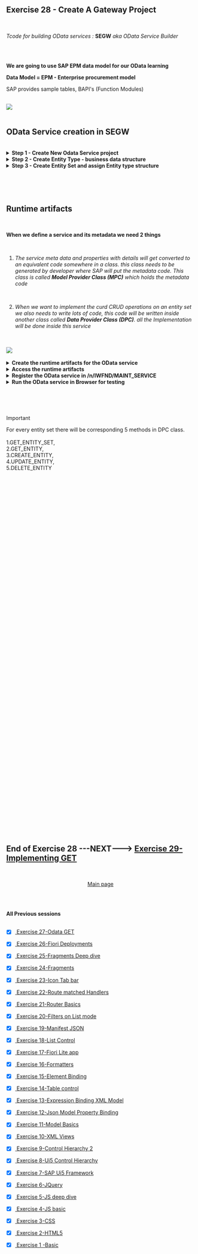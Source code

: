 ## Exercise 28 - Create A Gateway Project

<br>

*Tcode for building OData services :* **SEGW** *aka OData Service Builder*

</br></br>

**We are going to use SAP EPM data model for our OData learning**

**Data Model = EPM - Enterprise procurement model**

SAP provides sample tables, BAPI's (Function Modules)

</br>
<img src="./files/EPM-model.png" >
</br></br>


## OData Service creation in SEGW

</br>


<details>
<summary> <b>Step 1 - Create New Odata Service project</b> </summary>
</br>
<img src="./files/ui5e28-1.png" >
</br>
<img src="./files/ui5e28-2b.png" >
</br>
<img src="./files/ui5e28-3.png" >
</br>
</br>
</br>
</details>


<details>
<summary> <b>Step 2 - Create Entity Type - business data structure</b> </summary>
</br>
<img src="./files/ui5e28-4.png" >
</br>
<img src="./files/ui5e28-5.png" >
</br>
<img src="./files/ui5e28-6.png" >
</br>
<img src="./files/ui5e28-7.png" >
</br>
<img src="./files/ui5e28-8.png" >
</br>
<img src="./files/ui5e28-9.png" >
</br>
<img src="./files/ui5e28-10.png" >
</br>
<img src="./files/ui5e28-11.png" >
</br>
<img src="./files/ui5e28-12.png" >
</br>
<img src="./files/ui5e28-13.png" >
</br>
<img src="./files/ui5e28-14.png" >
</br>
<img src="./files/ui5e28-14a.png" >
</br>
<img src="./files/ui5e28-15.png" >
</br>

</br>
The above markings of the functionalities will allow the consumers to understand what are all the fields 
<br> which are available for which functionality in <b>METADATA</b> section of XML during <b>$metadata</b> execution in URL


</br>
</br>
</details>

<details>
<summary> <b>Step 3 - Create Entity Set and assign Entity type structure </b> </summary>
</br>
<img src="./files/ui5e28-16.png" >
</br>
<img src="./files/ui5e28-17.png" >
</br>
<img src="./files/ui5e28-18.png" >
</br>
<img src="./files/ui5e28-19.png" >
</br>
</br>
</br>
</details>

</br></br></br>


## Runtime artifacts 

</br>

**When we define a service and its metadata we need 2 things**

</br>

1. *The service meta data and properties with details will get converted to an equivalent code somewhere in a class. this class needs to be generated by developer where SAP will put the metadata code. This class is called <b>Model Provider Class (MPC)</b> which holds the metadata code*

</br>

2. *When we want to implement the curd CRUD operations on an entity set we also needs to write lots of code, this code will be written inside another class called <b>Data Provider Class (DPC)</b>. all the Implementation will be done inside this service*

</br>
</br>
<img src="./files/mpc_dpc.png" >
</br>
</br>

<details>
<summary> <b>Create the runtime artifacts for the OData service</b> </summary>
</br>
</br>
<img src="./files/ui5e28-20.png" >
</br>
<img src="./files/ui5e28-21.png" >
</br>
<img src="./files/ui5e28-22.png" >
</br>
</details>

<details>
<summary> <b>Access the runtime artifacts</b> </summary>
</br>
<img src="./files/ui5e28-23.png" >
</br>
<img src="./files/ui5e28-24.png" >
</br>
<img src="./files/ui5e28-25.png" >
</br>
<img src="./files/ui5e28-26.png" >
</br>
<img src="./files/ui5e28-27a.png" >
</br>
<img src="./files/ui5e28-27b.png" >
</br>
<img src="./files/ui5e28-27c.png" >
</br>
</details>

<details>
<summary> <b>Register the OData service in /n/IWFND/MAINT_SERVICE</b> </summary>
</br>
<img src="./files/ui5e28-28.png" >
</br>
<img src="./files/ui5e28-29.png" >
</br>
<img src="./files/ui5e28-30.png" >
</br>
<img src="./files/ui5e28-31.png" >
</br>
<img src="./files/ui5e28-32.png" >
</br>
<img src="./files/ui5e28-33.png" >
</br>
<img src="./files/ui5e28-34.png" >
</br>
</br>
</br>
</details>


<details>
<summary> <b>Run the OData service in Browser for testing</b> </summary>
</br>
<img src="./files/ui5e28-35.png" >
</br>
<img src="./files/ui5e28-36.png" >
</br>
<img src="./files/ui5e28-37.png" >
</br>
<img src="./files/ui5e28-38.png" >
</br>
<img src="./files/ui5e28-39.png" >
</br>
<img src="./files/ui5e28-40.png" >
</br>
<img src="./files/ui5e28-41.png" >
</br>
</br>
</br>
</details>

</br></br></br>

> [!IMPORTANT]
> For every entity set there will be corresponding 5 methods in DPC class. </br></br>
> 1.GET_ENTITY_SET, </br>
> 2.GET_ENTITY, </br>
> 3.CREATE_ENTITY, </br>
> 4.UPDATE_ENTITY, </br>
> 5.DELETE_ENTITY </br>


</br>
</br>
</br>
</br>
</br>
</br>
</br>
</br>
</br>
</br>
</br>
</br>
</br>
</br>
</br>
</br>
</br>
</br>
</br>
</br>
</br>
</br>
</br>

</br>
</br>
</br>
</br>
</br>
</br>
</br>
</br>
</br>
</br>
</br>
</br>
</br>
</br>
</br>
</br>
</br>
</br>
</br>
</br>
</br>
</br>
</br>
</br>
</br>
</br>




























</br></br>
</br></br>
</br></br>

## End of Exercise 28 ---NEXT---> <a href="https://github.com/Octavius-Dante/Arthelais/tree/main/ex_29"> Exercise 29-Implementing GET </a>
</br>
<p align="center"> <a href="https://github.com/Octavius-Dante/Arthelais/tree/main"> Main page </a> </p>

</br></br>

**All Previous sessions**
</br></br>

<!-- - [x] <a href="https://github.com/Octavius-Dante/Arthelais/tree/main/ex_37"> Exercise 37-Deploy app to launchpad</a>
- [x] <a href="https://github.com/Octavius-Dante/Arthelais/tree/main/ex_36"> Exercise 36-WebIde and Git integration</a>
- [x] <a href="https://github.com/Octavius-Dante/Arthelais/tree/main/ex_35"> Exercise 35-POST, GET and DELETE from Fiori</a>
- [x] <a href="https://github.com/Octavius-Dante/Arthelais/tree/main/ex_34"> Exercise 34-GET and Connect</a>
- [x] <a href="https://github.com/Octavius-Dante/Arthelais/tree/main/ex_33"> Exercise 33-Fiori Project Connect Odata</a>
- [x] <a href="https://github.com/Octavius-Dante/Arthelais/tree/main/ex_32"> Exercise 32-Connectivity</a>
- [x] <a href="https://github.com/Octavius-Dante/Arthelais/tree/main/ex_31"> Exercise 31-Function Import and Images</a>
- [x] <a href="https://github.com/Octavius-Dante/Arthelais/tree/main/ex_30"> Exercise 30-implementing CRUD</a>
- [x] <a href="https://github.com/Octavius-Dante/Arthelais/tree/main/ex_29"> Exercise 29-Implementing GET</a>
- [x] <a href="https://github.com/Octavius-Dante/Arthelais/tree/main/ex_28"> Exercise 28-Create A Gateway Project</a> -->
- [x] <a href="https://github.com/Octavius-Dante/Arthelais/tree/main/ex_27"> Exercise 27-Odata GET</a>
- [x] <a href="https://github.com/Octavius-Dante/Arthelais/tree/main/ex_26"> Exercise 26-Fiori Deployments</a>
- [x] <a href="https://github.com/Octavius-Dante/Arthelais/tree/main/ex_25"> Exercise 25-Fragments Deep dive</a>
- [x] <a href="https://github.com/Octavius-Dante/Arthelais/tree/main/ex_24"> Exercise 24-Fragments</a>
- [x] <a href="https://github.com/Octavius-Dante/Arthelais/tree/main/ex_23"> Exercise 23-Icon Tab bar</a>
- [x] <a href="https://github.com/Octavius-Dante/Arthelais/tree/main/ex_22"> Exercise 22-Route matched Handlers</a>
- [x] <a href="https://github.com/Octavius-Dante/Arthelais/tree/main/ex_21"> Exercise 21-Router Basics</a>
- [x] <a href="https://github.com/Octavius-Dante/Arthelais/tree/main/ex_20"> Exercise 20-Filters on List mode</a>
- [x] <a href="https://github.com/Octavius-Dante/Arthelais/tree/main/ex_19"> Exercise 19-Manifest JSON</a>
- [x] <a href="https://github.com/Octavius-Dante/Arthelais/tree/main/ex_18"> Exercise 18-List Control</a>
- [x] <a href="https://github.com/Octavius-Dante/Arthelais/tree/main/ex_17"> Exercise 17-Fiori Lite app</a>
- [x] <a href="https://github.com/Octavius-Dante/Arthelais/tree/main/ex_16"> Exercise 16-Formatters </a>
- [x] <a href="https://github.com/Octavius-Dante/Arthelais/tree/main/ex_15"> Exercise 15-Element Binding</a>
- [x] <a href="https://github.com/Octavius-Dante/Arthelais/tree/main/ex_14"> Exercise 14-Table control</a>
- [x] <a href="https://github.com/Octavius-Dante/Arthelais/tree/main/ex_13"> Exercise 13-Expression Binding XML Model</a>
- [x] <a href="https://github.com/Octavius-Dante/Arthelais/tree/main/ex_12"> Exercise 12-Json Model Property Binding</a>
- [x] <a href="https://github.com/Octavius-Dante/Arthelais/tree/main/ex_11"> Exercise 11-Model Basics </a>
- [x] <a href="https://github.com/Octavius-Dante/Arthelais/tree/main/ex_10"> Exercise 10-XML Views </a>
- [x] <a href="https://github.com/Octavius-Dante/Arthelais/tree/main/ex_9"> Exercise 9-Control Hierarchy 2</a>
- [x] <a href="https://github.com/Octavius-Dante/Arthelais/tree/main/ex_8"> Exercise 8-Ui5 Control Hierarchy </a>
- [x] <a href="https://github.com/Octavius-Dante/Arthelais/tree/main/ex_7"> Exercise 7-SAP Ui5 Framework </a>
- [x] <a href="https://github.com/Octavius-Dante/Arthelais/tree/main/ex_6"> Exercise 6-JQuery </a>
- [x] <a href="https://github.com/Octavius-Dante/Arthelais/tree/main/ex_5"> Exercise 5-JS deep dive </a>
- [x] <a href="https://github.com/Octavius-Dante/Arthelais/tree/main/ex_4"> Exercise 4-JS basic </a>
- [x] <a href="https://github.com/Octavius-Dante/Arthelais/tree/main/ex_3"> Exercise 3-CSS </a>
- [x] <a href="https://github.com/Octavius-Dante/Arthelais/tree/main/ex_2"> Exercise 2-HTML5</a>
- [x] <a href="https://github.com/Octavius-Dante/Arthelais/tree/main/ex_1"> Exercise 1 -Basic </a>


<!--

<details>
<summary> <b> ALL CODE CHANGES - TODAY SESSION </b> </summary>
</br>
</br>

</br>
</br>
<img src="./files/capmd12-96a.png" >
</br>
</br>
</details>

-->